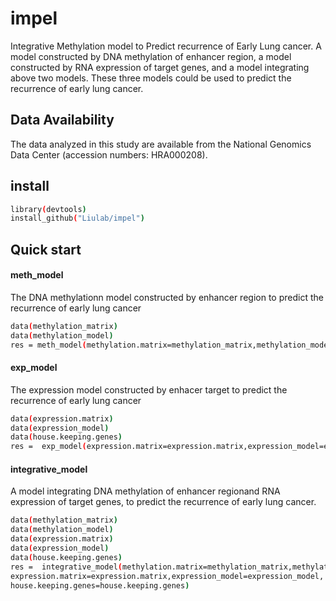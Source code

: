 # impel
Integrative Methylation model to Predict recurrence of Early Lung cancer. A model constructed by DNA methylation of enhancer region, a model constructed by RNA expression of target genes, and a model integrating above two models. These three models could be used to predict the recurrence of early lung cancer.





## Data Availability

The data analyzed in this study are available from the National Genomics Data Center (accession numbers: HRA000208).





## install
```bash
library(devtools)
install_github("Liulab/impel")
```




## Quick start

#### meth_model 

The DNA methylationn model constructed by enhancer region to predict the recurrence of early lung cancer
```bash
data(methylation_matrix)
data(methylation_model)
res = meth_model(methylation.matrix=methylation_matrix,methylation_model=methylation_model)
```



#### exp_model

The expression model constructed by enhacer target to predict the recurrence of early lung cancer
```bash
data(expression.matrix)
data(expression_model)
data(house.keeping.genes)
res =  exp_model(expression.matrix=expression.matrix,expression_model=expression_model,house.keeping.genes=house.keeping.genes)
```



#### integrative_model

A model integrating  DNA methylation of enhancer regionand RNA expression of target genes, to predict the recurrence of early lung cancer.

```bash
data(methylation_matrix)
data(methylation_model)
data(expression.matrix)
data(expression_model)
data(house.keeping.genes)
res =  integrative_model(methylation.matrix=methylation_matrix,methylation_model=methylation_model,
expression.matrix=expression.matrix,expression_model=expression_model,
house.keeping.genes=house.keeping.genes)
```
